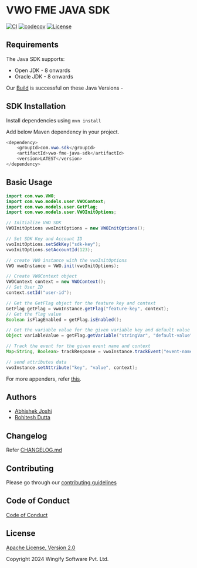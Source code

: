 # VWO FME JAVA SDK

[![CI](https://github.com/wingify/vwo-fme-java-sdk/workflows/CI/badge.svg?branch=master)](https://github.com/wingify/vwo-fme-java-sdk/actions?query=workflow%3ACI)
[![codecov](https://codecov.io/gh/wingify/vwo-fme-java-sdk/branch/master/graph/badge.svg?token=WZ9LNISPPJ)](https://codecov.io/gh/wingify/vwo-fme-java-sdk)
[![License](https://img.shields.io/badge/License-Apache%202.0-blue.svg)](http://www.apache.org/licenses/LICENSE-2.0)

## Requirements

The Java SDK supports:

* Open JDK - 8 onwards
* Oracle JDK - 8 onwards

Our [Build](https://github.com/wingify/vwo-fme-java-sdk/actions) is successful on these Java Versions -

## SDK Installation

Install dependencies using `mvn install`

Add below Maven dependency in your project.


```java
<dependency>
    <groupId>com.vwo.sdk</groupId>
    <artifactId>vwo-fme-java-sdk</artifactId>
    <version>LATEST</version>
</dependency>
```

## Basic Usage
 ```java
 import com.vwo.VWO;
 import com.vwo.models.user.VWOContext;
 import com.vwo.models.user.GetFlag;
 import com.vwo.models.user.VWOInitOptions;
 
 // Initialize VWO SDK
 VWOInitOptions vwoInitOptions = new VWOInitOptions();
 
 // Set SDK Key and Account ID
 vwoInitOptions.setSdkKey("sdk-key");
 vwoInitOptions.setAccountId(123);
 
 // create VWO instance with the vwoInitOptions
 VWO vwoInstance = VWO.init(vwoInitOptions);
 
 // Create VWOContext object
 VWOContext context = new VWOContext();
 // Set User ID
 context.setId("user-id");
 
 // Get the GetFlag object for the feature key and context
 GetFlag getFlag = vwoInstance.getFlag("feature-key", context);
 // Get the flag value
 Boolean isFlagEnabled = getFlag.isEnabled();
 
 // Get the variable value for the given variable key and default value
 Object variableValue = getFlag.getVariable("stringVar", "default-value");
 
 // Track the event for the given event name and context
 Map<String, Boolean> trackResponse = vwoInstance.trackEvent("event-name", context);
 
 // send attributes data
 vwoInstance.setAttribute("key", "value", context);
 ```

For more appenders, refer [this](https://logback.qos.ch/manual/appenders.html).

## Authors

* [Abhishek Joshi](https://github.com/Abhi591)
* [Rohitesh Dutta](https://github.com/rohitesh-wingify)

## Changelog

Refer [CHANGELOG.md](https://github.com/wingify/vwo-fme-java-sdk/blob/master/CHANGELOG.md)

## Contributing

Please go through our [contributing guidelines](https://github.com/wingify/vwo-fme-java-sdk/blob/master/CONTRIBUTING.md)

## Code of Conduct

[Code of Conduct](https://github.com/wingify/vwo-fme-java-sdk/blob/master/CODE_OF_CONDUCT.md)

## License

[Apache License, Version 2.0](https://github.com/wingify/vwo-fme-java-sdk/blob/master/LICENSE)

Copyright 2024 Wingify Software Pvt. Ltd.
